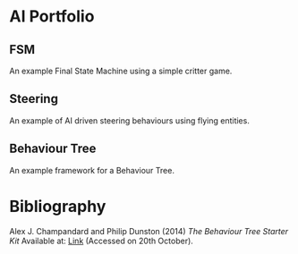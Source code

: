 AI Portfolio
============
## FSM
An example Final State Machine using a simple critter game.
## Steering
An example of AI driven steering behaviours using flying entities.  
## Behaviour Tree
An example framework for a Behaviour Tree.

# Bibliography
Alex J. Champandard and Philip Dunston (2014) *The Behaviour Tree Starter Kit*
Available at: [Link](http://www.gameaipro.com/GameAIPro/GameAIPro_Chapter06_The_Behavior_Tree_Starter_Kit.pdf) (Accessed on 20th October).
